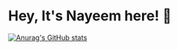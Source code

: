 # Hey, It's Nayeem here! 👋
[![Anurag's GitHub stats](https://github-readme-stats.vercel.app/api?username=naim71&show_icons=true&theme=dracula)](https://github.com/naim71/github-readme-stats)
